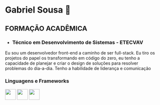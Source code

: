 <h1>Gabriel Sousa 👋</h1>

<h2 style="font-size: 22px">FORMAÇÃO ACADÊMICA</h2>
<ul>
  <li><h3>Técnico em Desenvolvimento de Sistemas - ETECVAV</h3></li>
</ul>

<p>Eu sou um desenvolvedor front-end a caminho de ser full-stack. Eu tiro os projetos do papel os transformando em código do zero,
eu tenho a capacidade de planejar e criar o design de soluções para resolver problemas do dia-a-dia. Tenho a habilidade de liderança e comunicação
</p>

### Linguagens e Frameworks

<img alig="left" width="35px" style="display: inline" src="https://cdn.jsdelivr.net/gh/devicons/devicon@latest/icons/html5/html5-original.svg" />
<img alig="left" width="35px" src="https://cdn.jsdelivr.net/gh/devicons/devicon@latest/icons/css3/css3-original.svg" />
<img alig="left" width="35px" src="https://cdn.jsdelivr.net/gh/devicons/devicon@latest/icons/javascript/javascript-original.svg" />
          
          
<!--
**BielBetis4/BielBetis4** is a ✨ _special_ ✨ repository because its `README.md` (this file) appears on your GitHub profile.

Here are some ideas to get you started:

- 🔭 I’m currently working on ...
- 🌱 I’m currently learning ...
- 👯 I’m looking to collaborate on ...
- 🤔 I’m looking for help with ...
- 💬 Ask me about ...
- 📫 How to reach me: ...
- 😄 Pronouns: ...
- ⚡ Fun fact: ...
-->
